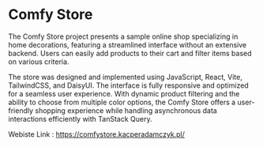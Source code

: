 # Comfy Store

The Comfy Store project presents a sample online shop specializing in home decorations, featuring a streamlined interface without an extensive backend. Users can easily add products to their cart and filter items based on various criteria.

The store was designed and implemented using JavaScript, React, Vite, TailwindCSS, and DaisyUI. The interface is fully responsive and optimized for a seamless user experience. With dynamic product filtering and the ability to choose from multiple color options, the Comfy Store offers a user-friendly shopping experience while handling asynchronous data interactions efficiently with TanStack Query.

Webiste Link : https://comfystore.kacperadamczyk.pl/
